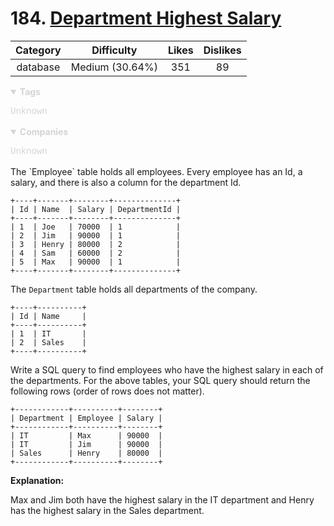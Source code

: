 # 184. [Department Highest Salary](https://leetcode.com/problems/department-highest-salary/description/)

| Category |   Difficulty    | Likes | Dislikes |
| :------: | :-------------: | :---: | :------: |
| database | Medium (30.64%) |  351  |    89    |

<details open="" style="color: rgb(212, 212, 212); font-family: -apple-system, BlinkMacSystemFont, &quot;Segoe WPC&quot;, &quot;Segoe UI&quot;, Ubuntu, &quot;Droid Sans&quot;, sans-serif, &quot;Microsoft Yahei UI&quot;; font-size: 14px; font-style: normal; font-variant-ligatures: normal; font-variant-caps: normal; font-weight: 400; letter-spacing: normal; orphans: 2; text-align: start; text-indent: 0px; text-transform: none; white-space: normal; widows: 2; word-spacing: 0px; -webkit-text-stroke-width: 0px; text-decoration-style: initial; text-decoration-color: initial;"><summary><strong>Tags</strong></summary><p><a href="https://leetcode.com/tag/Unknown" title="https://leetcode.com/tag/Unknown" style="color: var(--vscode-textLink-foreground); text-decoration: none;"><code style="color: var(--vscode-textPreformat-foreground); font-family: Menlo, Monaco, Consolas, &quot;Droid Sans Mono&quot;, &quot;Courier New&quot;, monospace, &quot;Droid Sans Fallback&quot;; font-size: 1em; line-height: 1.357em; white-space: pre-wrap;">Unknown</code></a></p></details>
<details open="" style="color: rgb(212, 212, 212); font-family: -apple-system, BlinkMacSystemFont, &quot;Segoe WPC&quot;, &quot;Segoe UI&quot;, Ubuntu, &quot;Droid Sans&quot;, sans-serif, &quot;Microsoft Yahei UI&quot;; font-size: 14px; font-style: normal; font-variant-ligatures: normal; font-variant-caps: normal; font-weight: 400; letter-spacing: normal; orphans: 2; text-align: start; text-indent: 0px; text-transform: none; white-space: normal; widows: 2; word-spacing: 0px; -webkit-text-stroke-width: 0px; text-decoration-style: initial; text-decoration-color: initial;"><summary><strong>Companies</strong></summary><p><code style="color: var(--vscode-textPreformat-foreground); font-family: Menlo, Monaco, Consolas, &quot;Droid Sans Mono&quot;, &quot;Courier New&quot;, monospace, &quot;Droid Sans Fallback&quot;; font-size: 1em; line-height: 1.357em; white-space: pre-wrap;">Unknown</code></p></details>
The `Employee` table holds all employees. Every employee has an Id, a salary, and there is also a column for the department Id.

```
+----+-------+--------+--------------+
| Id | Name  | Salary | DepartmentId |
+----+-------+--------+--------------+
| 1  | Joe   | 70000  | 1            |
| 2  | Jim   | 90000  | 1            |
| 3  | Henry | 80000  | 2            |
| 4  | Sam   | 60000  | 2            |
| 5  | Max   | 90000  | 1            |
+----+-------+--------+--------------+
```

The `Department` table holds all departments of the company.

```
+----+----------+
| Id | Name     |
+----+----------+
| 1  | IT       |
| 2  | Sales    |
+----+----------+
```

Write a SQL query to find employees who have the highest salary in each of the departments. For the above tables, your SQL query should return the following rows (order of rows does not matter).

```
+------------+----------+--------+
| Department | Employee | Salary |
+------------+----------+--------+
| IT         | Max      | 90000  |
| IT         | Jim      | 90000  |
| Sales      | Henry    | 80000  |
+------------+----------+--------+
```

**Explanation:**

Max and Jim both have the highest salary in the IT department and Henry has the highest salary in the Sales department.

